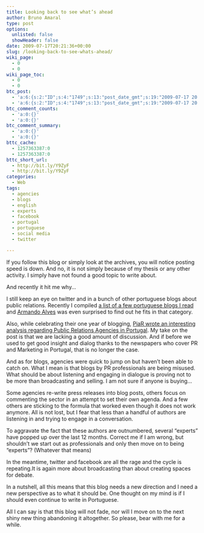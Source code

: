```yaml
---
title: Looking back to see what’s ahead
author: Bruno Amaral
type: post
options:
  unlisted: false
  showHeader: false
date: 2009-07-17T20:21:36+00:00
slug: /looking-back-to-see-whats-ahead/
wiki_page:
  - 0
  - 0
wiki_page_toc:
  - 0
  - 0
btc_post:
  - 'a:6:{s:2:"ID";s:4:"1749";s:13:"post_date_gmt";s:19:"2009-07-17 20:21:36";s:23:"initial_import_date_gmt";s:19:"2009-07-17 20:24:16";s:20:"last_import_date_gmt";s:19:"0000-00-00 00:00:00";s:4:"hits";s:1:"0";s:6:"misses";s:1:"0";}'
  - 'a:6:{s:2:"ID";s:4:"1749";s:13:"post_date_gmt";s:19:"2009-07-17 20:21:36";s:23:"initial_import_date_gmt";s:19:"2009-07-17 20:24:16";s:20:"last_import_date_gmt";s:19:"0000-00-00 00:00:00";s:4:"hits";s:1:"0";s:6:"misses";s:1:"0";}'
btc_comment_counts:
  - 'a:0:{}'
  - 'a:0:{}'
btc_comment_summary:
  - 'a:0:{}'
  - 'a:0:{}'
bttc_cache:
  - 1257363387:0
  - 1257363387:0
bttc_short_url:
  - http://bit.ly/Y9ZyF
  - http://bit.ly/Y9ZyF
categories:
  - Web
tags:
  - agencies
  - blogs
  - english
  - experts
  - facebook
  - portugal
  - portuguese
  - social media
  - twitter

---
```

If you follow this blog or simply look at the archives, you will notice posting speed is down. And no, it is not simply because of my thesis or any other activity. I simply have not found a good topic to write about.

And recently it hit me why&#8230;

I still keep an eye on twitter and in a bunch of other portuguese blogs about public relations. Recently I compiled [a list of a few portuguese blogs I read][1] and [Armando Alves][2] was even surprised to find out he fits in that category.

Also, while celebrating their one year of blogging, [PiaR wrote an interesting analysis regarding Public Relations Agencies in Portugal][3]. My take on the post is that we are lacking a good amount of discussion. And if before we used to get good insight and dialog thanks to the newspapers who cover PR and Marketing in Portugal, that is no longer the case.

And as for blogs, agencies were quick to jump on but haven&#8217;t been able to catch on. What I mean is that blogs by PR professionals are being misused. What should be about listening and engaging in dialogue is proving not to be more than broadcasting and selling. I am not sure if anyone is buying&#8230;

Some agencies re-write press releases into blog posts, others focus on commenting the sector in an attempt to set their own agenda. And a few others are sticking to the formula that worked even though it does not work anymore. All is not lost, but I fear that less than a handful of authors are listening in and trying to engage in a conversation.

To aggravate the fact that these authors are outnumbered, several &#8220;experts&#8221; have popped up over the last 12 months. Correct me if I am wrong, but shouldn&#8217;t we start out as professionals and only then move on to being &#8220;experts&#8221;? (Whatever that means)

In the meantime, twitter and facebook are all the rage and the cycle is repeating.It is again more about broadcasting than about creating spaces for debate.

In a nutshell, all this means that this blog needs a new direction and I need a new perspective as to what it should be. One thought on my mind is if I should even continue to write in Portuguese.

All I can say is that this blog will not fade, nor will I move on to the next shiny new thing abandoning it altogether. So please, bear with me for a while.

 [1]: http://friendfeed.com/brunoamaral/988ec268/blogs-de-rp-pt
 [2]: http://asourceofinspiration.com/
 [3]: http://piar.blogs.sapo.pt/97560.html